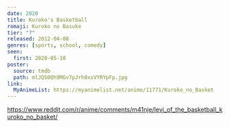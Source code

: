 ```yaml
---
date: 2020
title: Kuroko's Basketball
romaji: Kuroko no Basuke
tier: "?"
released: 2012-04-08
genres: [sports, school, comedy]
seen:
  first: 2020-05-10
poster:
  source: tmdb
  path: mlJQS0Oh9MGv7pJrh0xsVYRYpFp.jpg
link:
  MyAnimeList: https://myanimelist.net/anime/11771/Kuroko_no_Basket
---
```


<https://www.reddit.com/r/anime/comments/m41nje/levi_of_the_basketball_kuroko_no_basket/>
